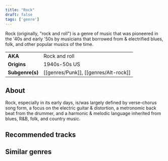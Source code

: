 ```yaml
---
title: "Rock"
draft: false
tags: ['genre']
---
```


Rock (originally, "rock and roll") is a genre of music that was pioneered in the '40s and early '50s by musicians that borrowed from & electrified blues, folk, and other popular musics of the time. 

|                  |                                                        |
| ---------------- | ------------------------------------------------------ |
| **AKA**          | Rock and roll                                          |
| **Origins**      | 1940s-50s US                                           |
| **Subgenre(s)**  | [[genres/Punk]], [[genres/Alt-rock]] |

## About
Rock, especially in its early days, is/was largely defined by verse-chorus song form, a focus on the electric guitar & distortion, a metronomic back beat from the drummer, and a harmonic & melodic language inherited from blues, R&B, folk, and country music.

## Recommended tracks


## Similar genres
